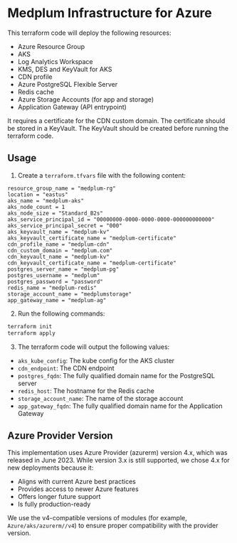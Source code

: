 # Medplum Infrastructure for Azure

This terraform code will deploy the following resources:

- Azure Resource Group
- AKS
- Log Analytics Workspace
- KMS, DES and KeyVault for AKS
- CDN profile
- Azure PostgreSQL Flexible Server
- Redis cache
- Azure Storage Accounts (for app and storage)
- Application Gateway (API entrypoint)

It requires a certificate for the CDN custom domain. The certificate should be stored in a KeyVault. The KeyVault should be created before running the terraform code.

## Usage

1. Create a `terraform.tfvars` file with the following content:

```hcl
resource_group_name = "medplum-rg"
location = "eastus"
aks_name = "medplum-aks"
aks_node_count = 1
aks_node_size = "Standard_B2s"
aks_service_principal_id = "00000000-0000-0000-0000-000000000000"
aks_service_principal_secret = "000"
aks_keyvault_name = "medplum-kv"
aks_keyvault_certificate_name = "medplum-certificate"
cdn_profile_name = "medplum-cdn"
cdn_custom_domain = "medplum.com"
cdn_keyvault_name = "medplum-kv"
cdn_keyvault_certificate_name = "medplum-certificate"
postgres_server_name = "medplum-pg"
postgres_username = "medplum"
postgres_password = "password"
redis_name = "medplum-redis"
storage_account_name = "medplumstorage"
app_gateway_name = "medplum-ag"
```

2. Run the following commands:

```bash
terraform init
terraform apply
```

3. The terraform code will output the following values:

- `aks_kube_config`: The kube config for the AKS cluster
- `cdn_endpoint`: The CDN endpoint
- `postgres_fqdn`: The fully qualified domain name for the PostgreSQL server
- `redis_host`: The hostname for the Redis cache
- `storage_account_name`: The name of the storage account
- `app_gateway_fqdn`: The fully qualified domain name for the Application Gateway

## Azure Provider Version

This implementation uses Azure Provider (azurerm) version 4.x, which was released in June 2023. While version 3.x is still supported, we chose 4.x for new deployments because it:

- Aligns with current Azure best practices
- Provides access to newer Azure features
- Offers longer future support
- Is fully production-ready

We use the v4-compatible versions of modules (for example, `Azure/aks/azurerm//v4`) to ensure proper compatibility with the provider version.

